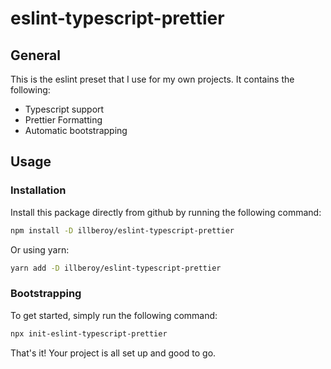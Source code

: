 # eslint-typescript-prettier

## General
This is the eslint preset that I use for my own projects. It contains the following:
- Typescript support
- Prettier Formatting
- Automatic bootstrapping

## Usage
### Installation
Install this package directly from github by running the following command:
```sh
npm install -D illberoy/eslint-typescript-prettier
```

Or using yarn:
```sh
yarn add -D illberoy/eslint-typescript-prettier
```

### Bootstrapping
To get started, simply run the following command:
```sh
npx init-eslint-typescript-prettier
```

That's it! Your project is all set up and good to go.

